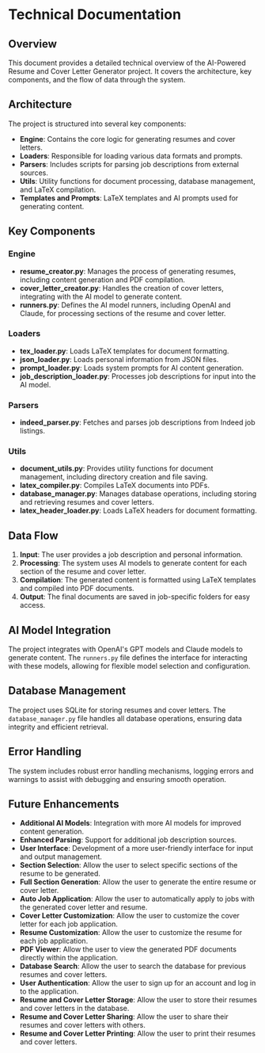 # Technical Documentation

## Overview

This document provides a detailed technical overview of the AI-Powered Resume and Cover Letter Generator project. It covers the architecture, key components, and the flow of data through the system.

## Architecture

The project is structured into several key components:

- **Engine**: Contains the core logic for generating resumes and cover letters.
- **Loaders**: Responsible for loading various data formats and prompts.
- **Parsers**: Includes scripts for parsing job descriptions from external sources.
- **Utils**: Utility functions for document processing, database management, and LaTeX compilation.
- **Templates and Prompts**: LaTeX templates and AI prompts used for generating content.

## Key Components

### Engine

- **resume_creator.py**: Manages the process of generating resumes, including content generation and PDF compilation.
- **cover_letter_creator.py**: Handles the creation of cover letters, integrating with the AI model to generate content.
- **runners.py**: Defines the AI model runners, including OpenAI and Claude, for processing sections of the resume and cover letter.

### Loaders

- **tex_loader.py**: Loads LaTeX templates for document formatting.
- **json_loader.py**: Loads personal information from JSON files.
- **prompt_loader.py**: Loads system prompts for AI content generation.
- **job_description_loader.py**: Processes job descriptions for input into the AI model.

### Parsers

- **indeed_parser.py**: Fetches and parses job descriptions from Indeed job listings.

### Utils

- **document_utils.py**: Provides utility functions for document management, including directory creation and file saving.
- **latex_compiler.py**: Compiles LaTeX documents into PDFs.
- **database_manager.py**: Manages database operations, including storing and retrieving resumes and cover letters.
- **latex_header_loader.py**: Loads LaTeX headers for document formatting.

## Data Flow

1. **Input**: The user provides a job description and personal information.
2. **Processing**: The system uses AI models to generate content for each section of the resume and cover letter.
3. **Compilation**: The generated content is formatted using LaTeX templates and compiled into PDF documents.
4. **Output**: The final documents are saved in job-specific folders for easy access.

## AI Model Integration

The project integrates with OpenAI's GPT models and Claude models to generate content. The `runners.py` file defines the interface for interacting with these models, allowing for flexible model selection and configuration.

## Database Management

The project uses SQLite for storing resumes and cover letters. The `database_manager.py` file handles all database operations, ensuring data integrity and efficient retrieval.

## Error Handling

The system includes robust error handling mechanisms, logging errors and warnings to assist with debugging and ensuring smooth operation.

## Future Enhancements

- **Additional AI Models**: Integration with more AI models for improved content generation.
- **Enhanced Parsing**: Support for additional job description sources.
- **User Interface**: Development of a more user-friendly interface for input and output management.
- **Section Selection**: Allow the user to select specific sections of the resume to be generated.
- **Full Section Generation**: Allow the user to generate the entire resume or cover letter.
- **Auto Job Application**: Allow the user to automatically apply to jobs with the generated cover letter and resume.
- **Cover Letter Customization**: Allow the user to customize the cover letter for each job application.
- **Resume Customization**: Allow the user to customize the resume for each job application.
- **PDF Viewer**: Allow the user to view the generated PDF documents directly within the application.
- **Database Search**: Allow the user to search the database for previous resumes and cover letters.
- **User Authentication**: Allow the user to sign up for an account and log in to the application.
- **Resume and Cover Letter Storage**: Allow the user to store their resumes and cover letters in the database.
- **Resume and Cover Letter Sharing**: Allow the user to share their resumes and cover letters with others.
- **Resume and Cover Letter Printing**: Allow the user to print their resumes and cover letters.
